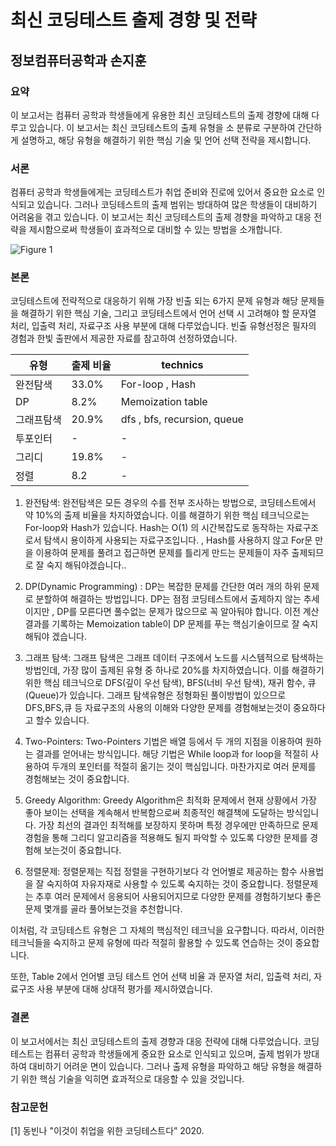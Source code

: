 # 최신 코딩테스트 출제 경향 및 전략
## 정보컴퓨터공학과 손지훈

### 요약
이 보고서는 컴퓨터 공학과 학생들에게 유용한 최신 코딩테스트의 출제 경향에 대해 다루고 있습니다. 이 보고서는 최신 코딩테스트의 출제 유형을 소 분류로 구분하여 간단하게 설명하고, 해당 유형을 해결하기 위한 핵심 기술 및 언어 선택 전략을 제시합니다.

### 서론
컴퓨터 공학과 학생들에게는 코딩테스트가 취업 준비와 진로에 있어서 중요한 요소로 인식되고 있습니다. 그러나 코딩테스트의 출제 범위는 방대하여 많은 학생들이 대비하기 어려움을 겪고 있습니다. 이 보고서는 최신 코딩테스트의 출제 경향을 파악하고 대응 전략을 제시함으로써 학생들이 효과적으로 대비할 수 있는 방법을 소개합니다.

![Figure 1](figure1.jpg)

### 본론
코딩테스트에 전략적으로 대응하기 위해 가장 빈출 되는 6가지 문제 유형과 해당 문제들을 해결하기 위한 핵심 기술, 그리고 코딩테스트에서 언어 선택 시 고려해야 할 문자열 처리, 입출력 처리, 자료구조 사용 부분에 대해 다루었습니다. 빈출 유형선정은 필자의 경험과 한빛 출판에서 제공한 자료를 참고하여 선정하였습니다.

|유형|출제 비율|technics|
|---|---|---|
|완전탐색 |33.0%|For-loop , Hash|
|DP |8.2%|Memoization table|
|그래프탐색 |20.9%|dfs , bfs, recursion, queue|
|투포인터 |-|-|
|그리디 |19.8%|-|
|정렬 |8.2|-|

1. 완전탐색: 완전탐색은 모든 경우의 수를 전부 조사하는 방법으로, 코딩테스트에서 약 10%의 출제 비율을 차지하였습니다. 이를 해결하기 위한 핵심 테크닉으로는 For-loop와 Hash가 있습니다. Hash는 O(1) 의 시간복잡도로 동작하는 자료구조로서 탐색시 용이하게 사용되는 자료구조입니다. , Hash를 사용하지 않고 For문 만을 이용하여 문제를 풀려고 접근하면 문제를 틀리게 만드는 문제들이 자주 출제되므로 잘 숙지 해둬야겠습니다.. 

2. DP(Dynamic Programming) : DP는 복잡한 문제를 간단한 여러 개의 하위 문제로 분할하여 해결하는 방법입니다. DP는 점점 코딩테스트에서 출제하지 않는 추세이지만 , DP를 모른다면 풀수없는 문제가 많으므로 꼭 알아둬야 합니다.  이전 계산 결과를 기록하는 Memoization table이 DP 문제를 푸는 핵심기술이므로 잘 숙지해둬야 겠습니다.

3. 그래프 탐색: 그래프 탐색은 그래프 데이터 구조에서 노드를 시스템적으로 탐색하는 방법인데, 가장 많이 출제된 유형 중 하나로 20%를 차지하였습니다. 이를 해결하기 위한 핵심 테크닉으로 DFS(깊이 우선 탐색), BFS(너비 우선 탐색), 재귀 함수, 큐(Queue)가 있습니다. 그래프 탐색유형은 정형화된 풀이방법이 있으므로 DFS,BFS,큐 등 자료구조의 사용의 이해와 다양한 문제를 경험해보는것이 중요하다고 할수 있습니다.

4. Two-Pointers: Two-Pointers 기법은 배열 등에서 두 개의 지점을 이용하여 원하는 결과를 얻어내는 방식입니다. 해당 기법은 While loop과 for loop을 적절히 사용하여 두개의 포인터를 적절히 옮기는 것이 핵심입니다. 마찬가지로 여러 문제를 경험해보는 것이 중요합니다.

5. Greedy Algorithm: Greedy Algorithm은 최적화 문제에서 현재 상황에서 가장 좋아 보이는 선택을 계속해서 반복함으로써 최종적인 해결책에 도달하는 방식입니다. 가장 최선의 결과인 최적해를 보장하지 못하며 특정 경우에만 만족하므로 문제 경험을 통해 그리디 알고리즘을 적용해도 될지 파악할 수 있도록 다양한 문제를 경험해 보는것이 중요합니다. 

6. 정렬문제:  정렬문제는 직접 정렬을 구현하기보다 각 언어별로 제공하는 함수 사용법을 잘 숙지하여 자유자재로 사용할 수 있도록 숙지하는 것이 중요합니다. 정렬문제는 추후 여러 문제에서 응용되어 사용되어지므로 다양한 문제를 경험하기보다 좋은 문제 몇개를 골라 풀어보는것을 추천합니다. 

이처럼, 각 코딩테스트 유형은 그 자체의 핵심적인 테크닉을 요구합니다. 따라서, 이러한 테크닉들을 숙지하고 문제 유형에 따라 적절히 활용할 수 있도록 연습하는 것이 중요합니다.


또한, Table 2에서 언어별 코딩 테스트 언어 선택 비율 과  문자열 처리, 입출력 처리, 자료구조 사용 부분에 대해 상대적 평가를 제시하였습니다.


### 결론
이 보고서에서는 최신 코딩테스트의 출제 경향과 대응 전략에 대해 다루었습니다. 코딩테스트는 컴퓨터 공학과 학생들에게 중요한 요소로 인식되고 있으며, 출제 범위가 방대하여 대비하기 어려운 면이 있습니다. 그러나 출제 유형을 파악하고 해당 유형을 해결하기 위한 핵심 기술을 익히면 효과적으로 대응할 수 있을 것입니다.

### 참고문헌
[1] 동빈나 "이것이 취업을 위한 코딩테스트다” 2020.
